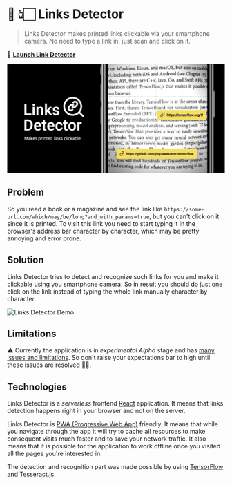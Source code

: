 # 📖 👆🏻 Links Detector

> Links Detector makes printed links clickable via your smartphone camera. No need to type a link in, just scan and click on it.

🚀 [**Launch Link Detector**](https://trekhleb.github.io/links-detector)

[![Links Detector](./public/images/links-detector-banner-bg-black-2.png)](https://trekhleb.github.io/links-detector)

## Problem

So you read a book or a magazine and see the link like `https://some-url.com/which/may/be/long?and_with_params=true`, but you can't click on it since it is printed. To visit this link you need to start typing it in the browser's address bar character by character, which may be pretty annoying and error prone.

## Solution

Links Detector tries to detect and recognize such links for you and make it clickable using you smartphone camera. So in result you should do just one click on the link instead of typing the whole link manually character by character.

![Links Detector Demo](./public/videos/demo-white.gif)

## Limitations

⚠️ Currently the application is in _experimental_ _Alpha_ stage and has [many issues and limitations](https://github.com/trekhleb/links-detector/issues?q=is%3Aopen+is%3Aissue+label%3Aenhancement). So don't raise your expectations bar to high until these issues are resolved 🤷🏻‍.

## Technologies

Links Detector is a _serverless_ frontend [React](https://create-react-app.dev/) application. It means that links detection happens right in your browser and not on the server.

Links Detector is [PWA (Progressive Web App)](https://web.dev/progressive-web-apps/) friendly. It means that while you navigate through the app it will try to cache all resources to make consequent visits much faster and to save your network traffic. It also means that it is possible for the application to work offline once you visited all the pages you're interested in.

The detection and recognition part was made possible by using [TensorFlow](https://www.tensorflow.org) and [Tesseract.js](https://github.com/naptha/tesseract.js).
